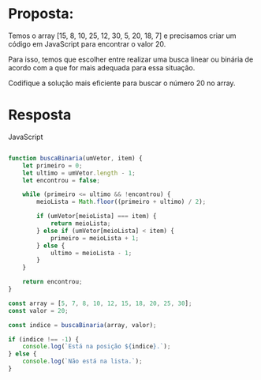 # Proposta:
Temos o array [15, 8, 10, 25, 12, 30, 5, 20, 18, 7] e precisamos criar um código em JavaScript para encontrar o valor 20.

Para isso, temos que escolher entre realizar uma busca linear ou binária de acordo com a que for mais adequada para essa situação.

Codifique a solução mais eficiente para buscar o número 20 no array.

# Resposta

JavaScript

```javascript

function buscaBinaria(umVetor, item) {
    let primeiro = 0;
    let ultimo = umVetor.length - 1;
    let encontrou = false;

    while (primeiro <= ultimo && !encontrou) {
        meioLista = Math.floor((primeiro + ultimo) / 2);

        if (umVetor[meioLista] === item) {
            return meioLista; 
        } else if (umVetor[meioLista] < item) {
            primeiro = meioLista + 1;
        } else {
            ultimo = meioLista - 1;
        }
    }

    return encontrou; 
}

const array = [5, 7, 8, 10, 12, 15, 18, 20, 25, 30];
const valor = 20;

const indice = buscaBinaria(array, valor);

if (indice !== -1) {
    console.log(`Está na posição ${indice}.`);
} else {
    console.log(`Não está na lista.`);
}

```
